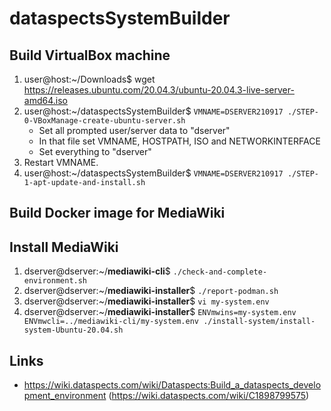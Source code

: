 # dataspectsSystemBuilder

## Build VirtualBox machine

1. user@host:~/Downloads$ wget https://releases.ubuntu.com/20.04.3/ubuntu-20.04.3-live-server-amd64.iso
2. user@host:~/dataspectsSystemBuilder$ `VMNAME=DSERVER210917 ./STEP-0-VBoxManage-create-ubuntu-server.sh`
    * Set all prompted user/server data to "dserver"
    * In that file set VMNAME, HOSTPATH, ISO and NETWORKINTERFACE
    * Set everything to "dserver"
3. Restart VMNAME.
4. user@host:~/dataspectsSystemBuilder$ `VMNAME=DSERVER210917 ./STEP-1-apt-update-and-install.sh`

## Build Docker image for MediaWiki

## Install MediaWiki

1.  dserver@dserver:~/**mediawiki-cli**$ `./check-and-complete-environment.sh`
2.  dserver@dserver:~/**mediawiki-installer**$ `./report-podman.sh`
3.  dserver@dserver:~/**mediawiki-installer**$ `vi my-system.env`
4.  dserver@dserver:~/**mediawiki-installer**$ `ENVmwins=my-system.env ENVmwcli=../mediawiki-cli/my-system.env ./install-system/install-system-Ubuntu-20.04.sh`

## Links

* https://wiki.dataspects.com/wiki/Dataspects:Build_a_dataspects_development_environment (https://wiki.dataspects.com/wiki/C1898799575)